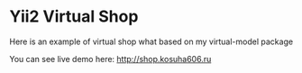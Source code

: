 # Yii2 Virtual Shop

Here is an example of virtual shop what based on my virtual-model package

You can see live demo here:
http://shop.kosuha606.ru
